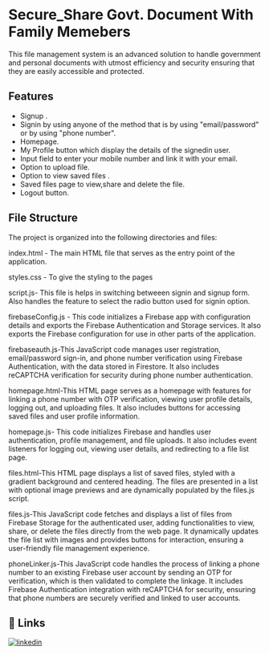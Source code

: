 # Secure_Share Govt. Document With Family Memebers

This file management system is an advanced solution to handle government and personal documents with utmost efficiency and security ensuring that they are easily accessible and protected.

## Features

- Signup .
- Signin by using anyone of the method that is by using "email/password" or by using "phone number".
- Homepage.
- My Profile button which display the details of the signedin user.
- Input field to enter your mobile number and link it with your email.
- Option to upload file.
- Option to view saved files .
- Saved files page to view,share and delete the file.
- Logout button.

## File Structure

The project is organized into the following directories and files:

index.html - The main HTML file that serves as the entry point of the application.

styles.css - To give the styling to the pages

script.js- This file is helps in switching betweeen signin and signup form. Also handles the feature to select the radio button used for signin option.

firebaseConfig.js - This code initializes a Firebase app with configuration details and exports the Firebase Authentication and Storage services. It also exports the Firebase configuration for use in other parts of the application.

firebaseauth.js-This JavaScript code manages user registration, email/password sign-in, and phone number verification using Firebase Authentication, with the data stored in Firestore. It also includes reCAPTCHA verification for security during phone number authentication.

homepage.html-This HTML page serves as a homepage with features for linking a phone number with OTP verification, viewing user profile details, logging out, and uploading files. It also includes buttons for accessing saved files and user profile information.

homepage.js- This code initializes Firebase and handles user authentication, profile management, and file uploads. It also includes event listeners for logging out, viewing user details, and redirecting to a file list page.

files.html-This HTML page displays a list of saved files, styled with a gradient background and centered heading. The files are presented in a list with optional image previews and are dynamically populated by the files.js script.

files.js-This JavaScript code fetches and displays a list of files from Firebase Storage for the authenticated user, adding functionalities to view, share, or delete the files directly from the web page. It dynamically updates the file list with images and provides buttons for interaction, ensuring a user-friendly file management experience.

phoneLinker.js-This JavaScript code handles the process of linking a phone number to an existing Firebase user account by sending an OTP for verification, which is then validated to complete the linkage. It includes Firebase Authentication integration with reCAPTCHA for security, ensuring that phone numbers are securely verified and linked to user accounts.

## 🔗 Links

[![linkedin](https://img.shields.io/badge/linkedin-0A66C2?style=for-the-badge&logo=linkedin&logoColor=white)](https://www.linkedin.com/in/arjita-narayan-ab9a36304?utm_source=share&utm_campaign=share_via&utm_content=profile&utm_medium=android_app)
